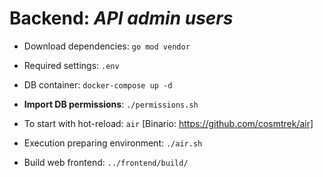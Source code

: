 # Backend: *API admin users*

- Download dependencies: `go mod vendor`

- Required settings: `.env`

- DB container: `docker-compose up -d`

- **Import DB permissions**: `./permissions.sh`

- To start with hot-reload: `air` [Binario: https://github.com/cosmtrek/air]

- Execution preparing environment: `./air.sh`

- Build web frontend: `../frontend/build/`